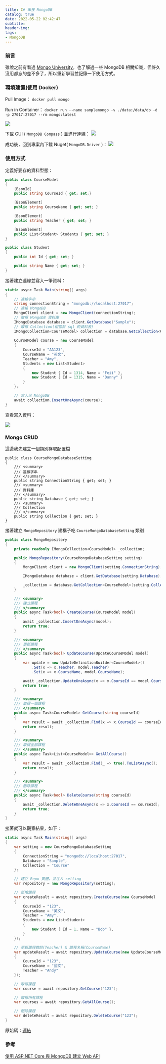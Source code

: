 ```yaml
---
title: C# 串接 MongoDB
catalog: true
date: 2022-05-22 02:42:47
subtitle:
header-img:
tags: 
- MongoDB
---
```

### 前言
雖說之前有看過 [Mongo University](https://university.mongodb.com/courses/catalog)，也了解過一些 MongoDB 相關知識，但許久沒用都忘的差不多了，所以重新學習並記錄一下使用方式。


### 環境建置(使用 Docker) 

Pull Image：
`docker pull mongo`

Run in Container：
`docker run --name samplemongo -v ./data:/data/db -d -p 27017:27017 --rm mongo:latest`

![](https://i.imgur.com/MlTR8r1.png)

下載 GUI ( `MongoDB Compass` ) 並進行連線：
![](https://i.imgur.com/0Hd4PeD.png)

成功後，回到專案內下載 Nuget( `MongoDB.Driver` )：
![](https://i.imgur.com/YB3rgr8.png)

### 使用方式

定義好要存的資料型態：

```c#
public class CourseModel
{
    [BsonId]
    public string CourseId { get; set;}

    [BsonElement]
    public string CourseName { get; set; }

    [BsonElement]
    public string Teacher { get; set; }

    [BsonElement]
    public List<Student> Students { get; set; }
}

public class Student
{
    public int Id { get; set; }

    public string Name { get; set; }
}
```

接著建立連線並寫入一筆資料：

```C#
static async Task Main(string[] args)
{
    // 連線字串
    string connectionString = "mongodb://localhost:27017";
    // 連接 MongoDB
    MongoClient client = new MongoClient(connectionString);
    // 取得 MongoDB 資料庫
    IMongoDatabase database = client.GetDatabase("Sample");
    // 取得 Collection(相當於 sql 的資料表)
    IMongoCollection<CourseModel> collection = database.GetCollection<CourseModel>("Course");
    
    CourseModel course = new CourseModel
    {
        CourseId = "AA123",
        CourseName = "英文",
        Teacher = "Amy",
        Students = new List<Student>
        {
            new Student { Id = 1314, Name = "Feii" },
            new Student { Id = 1315, Name = "Danny" }
        }
    };

    // 寫入至 MongoDB
    await collection.InsertOneAsync(course);
}
```

查看寫入資料：

![](https://i.imgur.com/XwRN0pT.png)


### Mongo CRUD

這邊我先建立一個類別存取配置檔

```C#=
public class CourseMongoDatabaseSetting
{
    /// <summary>
    /// 連線字串
    /// </summary>
    public string ConnectionString { get; set; }
    /// <summary>
    /// 資料庫
    /// </summary>
    public string Database { get; set; }
    /// <summary>
    /// Collection
    /// </summary>
    public string Collection { get; set; }
}
```

接著建立 `MongoRepository` 建構子吃 `CourseMongoDatabaseSetting` 類別

```c#
public class MongoRepository
{
    private readonly IMongoCollection<CourseModel> _collection;

    public MongoRepository(CourseMongoDatabaseSetting setting)
    {
        MongoClient client = new MongoClient(setting.ConnectionString);

        IMongoDatabase database = client.GetDatabase(setting.Database);

        _collection = database.GetCollection<CourseModel>(setting.Collection);
    }

    /// <summary>
    /// 建立課程
    /// </summary>
    public async Task<bool> CreateCourse(CourseModel model)
    {
        await _collection.InsertOneAsync(model);
        return true;
    }

    /// <summary>
    /// 更新課程
    /// </summary>
    public async Task<bool> UpdateCourse(UpdateCourseModel model)
    {
        var update = new UpdateDefinitionBuilder<CourseModel>()
            .Set(x => x.Teacher, model.Teacher)
            .Set(x => x.CourseName, model.CourseName);

        await _collection.UpdateOneAsync(x => x.CourseId == model.CourseId, update);
        return true;
    }

    /// <summary>
    /// 取得一個課程
    /// </summary>
    public async Task<CourseModel> GetCourse(string courseId)
    {
        var result = await _collection.Find(x => x.CourseId == courseId).FirstOrDefaultAsync();
        return result;
    }

    /// <summary>
    /// 取得全部課程
    /// </summary>
    public async Task<List<CourseModel>> GetAllCourse()
    {
        var result = await _collection.Find(_ => true).ToListAsync();
        return result;
    }

    /// <summary>
    /// 刪除課程
    /// </summary>
    public async Task<bool> DeleteCourse(string courseId)
    {
        await _collection.DeleteOneAsync(x => x.CourseId == courseId);
        return true;
    }
}
```

接著就可以觀察結果，如下：

```c#
static async Task Main(string[] args)
{
    var setting = new CourseMongoDatabaseSetting
    {
        ConnectionString = "mongodb://localhost:27017",
        Database = "Sample",
        Collection = "Course"
    };

    // 建立 Repo 實體，並注入 setting
    var repository = new MongoRepository(setting);

    // 新增課程
    var createResult = await repository.CreateCourse(new CourseModel
    {
        CourseId = "123",
        CourseName = "英文",
        Teacher = "Amy",
        Students = new List<Student>
        {
            new Student { Id = 1, Name = "Bob" },
        }
    });

    // 更新課程教師(Teacher) & 課程名稱(CourseName)
    var updateResult = await repository.UpdateCourse(new UpdateCourseModel
    {
        CourseId = "123",
        CourseName = "國文",
        Teacher = "Andy"
    });

    // 取得課程
    var course = await repository.GetCourse("123");

    // 取得所有課程
    var courses = await repository.GetAllCourse();

    // 刪除課程
    var deleteResult = await repository.DeleteCourse("123");
}
```

原始碼：[連結](https://github.com/maxlin0523/UsingMongoClient)

### 參考

[使用 ASP.NET Core 與 MongoDB 建立 Web API](https://docs.microsoft.com/zh-tw/aspnet/core/tutorials/first-mongo-app?view=aspnetcore-6.0&tabs=visual-studio)
